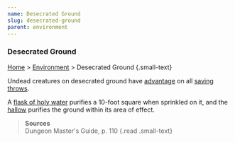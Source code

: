 ```yaml
---
name: Desecrated Ground
slug: desecrated-ground
parent: environment
---
```

### Desecrated Ground
[Home](dm-operations-center) > [Environment](environment-menu) > Desecrated Ground {.small-text}

Undead creatures on desecrated ground have [advantage](advantage-and-disadvantage) on all [saving throws](saving-throws).

A [flask of holy water](/item/holy-water-flask) purifies a 10-foot square when sprinkled on it, and the [hallow](/spell/hallow) purifies the ground within its area of effect.

> **Sources** <br/>
> Dungeon Master's Guide, p. 110
{.read .small-text}

